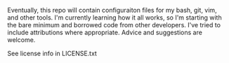 Eventually, this repo will contain configuraiton files for my bash, git, vim, and other tools. I'm currently learning how it all works, so I'm starting with the bare minimum and borrowed code from other developers. I've tried to include attributions where appropriate. Advice and suggestions are welcome.

See license info in LICENSE.txt
